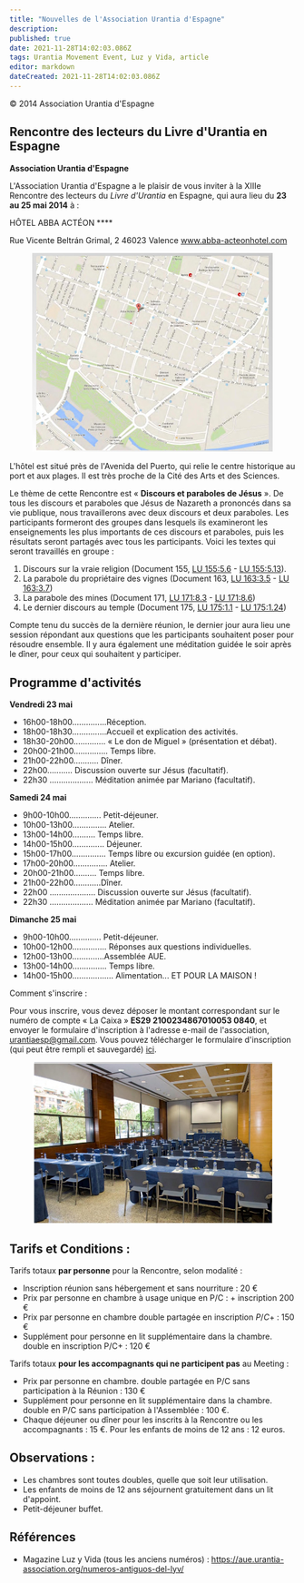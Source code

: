 ```yaml
---
title: "Nouvelles de l'Association Urantia d'Espagne"
description: 
published: true
date: 2021-11-28T14:02:03.086Z
tags: Urantia Movement Event, Luz y Vida, article
editor: markdown
dateCreated: 2021-11-28T14:02:03.086Z
---
```


<p class="v-card v-sheet theme--light gray lighten-3 px-2">© 2014 Association Urantia d'Espagne</p>


## Rencontre des lecteurs du Livre d'Urantia en Espagne

**Association Urantia d'Espagne**

L'Association Urantia d'Espagne a le plaisir de vous inviter à la XIIIe Rencontre des lecteurs du _Livre d'Urantia_ en Espagne, qui aura lieu du **23 au 25 mai 2014** à :

HÔTEL ABBA ACTÉON \*\*\*\*

Rue Vicente Beltrán Grimal, 2
46023 Valence
www.abba-acteonhotel.com

<figure id="Figure_1" class="image urantiapedia">
<img src="/image/article/Luz_y_Vida/LyV36/09.jpg">
</figure>

L'hôtel est situé près de l'Avenida del Puerto, qui relie le centre historique au port et aux plages. Il est très proche de la Cité des Arts et des Sciences.

Le thème de cette Rencontre est « **Discours et paraboles de Jésus** ». De tous les discours et paraboles que Jésus de Nazareth a prononcés dans sa vie publique, nous travaillerons avec deux discours et deux paraboles. Les participants formeront des groupes dans lesquels ils examineront les enseignements les plus importants de ces discours et paraboles, puis les résultats seront partagés avec tous les participants. Voici les textes qui seront travaillés en groupe :

1. Discours sur la vraie religion (Document 155, [LU 155:5.6](/fr/The_Urantia_Book/155#p5_6) - [LU 155:5.13](/fr/The_Urantia_Book/155#p5_13)).
2. La parabole du propriétaire des vignes (Document 163, [LU 163:3.5](/fr/The_Urantia_Book/163#p3_5) - [LU 163:3.7](/fr/The_Urantia_Book/163#p3_7))
3. La parabole des mines (Document 171, [LU 171:8.3](/fr/The_Urantia_Book/171#p8_3) - [LU 171:8.6](/fr/The_Urantia_Book/171#p8_6))
4. Le dernier discours au temple (Document 175, [LU 175:1.1](/fr/The_Urantia_Book/175#p1_1) - [LU 175:1.24](/fr/The_Urantia_Book/175#p1_24))

Compte tenu du succès de la dernière réunion, le dernier jour aura lieu une session répondant aux questions que les participants souhaitent poser pour résoudre ensemble. Il y aura également une méditation guidée le soir après le dîner, pour ceux qui souhaitent y participer.

## Programme d'activités

**Vendredi 23 mai**

- 16h00-18h00...............Réception.
- 18h00-18h30...............Accueil et explication des activités.
- 18h30-20h00.............. « Le don de Miguel » (présentation et débat).
- 20h00-21h00............... Temps libre.
- 21h00-22h00........... Dîner.
- 22h00........... Discussion ouverte sur Jésus (facultatif).
- 22h30 ................... Méditation animée par Mariano (facultatif).

**Samedi 24 mai**

- 9h00-10h00.............. Petit-déjeuner.
- 10h00-13h00............... Atelier.
- 13h00-14h00.......... Temps libre.
- 14h00-15h00.............. Déjeuner.
- 15h00-17h00............... Temps libre ou excursion guidée (en option).
- 17h00-20h00............... Atelier.
- 20h00-21h00.......... Temps libre.
- 21h00-22h00............Dîner.
- 22h00 .................... Discussion ouverte sur Jésus (facultatif).
- 22h30 ................... Méditation animée par Mariano (facultatif).

**Dimanche 25 mai**

- 9h00-10h00.............. Petit-déjeuner.
- 10h00-12h00............... Réponses aux questions individuelles.
- 12h00-13h00..............Assemblée AUE.
- 13h00-14h00............... Temps libre.
- 14h00-15h00.................. Alimentation... ET POUR LA MAISON !

Comment s'inscrire :

Pour vous inscrire, vous devez déposer le montant correspondant sur le numéro de compte « La Caixa » **ES29 2100234867010053 0840**, et envoyer le formulaire d'inscription à l'adresse e-mail de l'association, urantiaesp@gmail.com. Vous pouvez télécharger le formulaire d'inscription (qui peut être rempli et sauvegardé) [ici](http://www.urantia.es/sites/default/files/FORMULARIO-DE-INSCRIPCION-XIII-ENCUENTRO.pdf).

<figure id="Figure_1" class="image urantiapedia">
<img src="/image/article/Luz_y_Vida/LyV36/10.jpg">
</figure>

## Tarifs et Conditions :

Tarifs totaux **par personne** pour la Rencontre, selon modalité :
- Inscription réunion sans hébergement et sans nourriture : 20 €
- Prix par personne en chambre à usage unique en P/C : + inscription 200 €
- Prix par personne en chambre double partagée en inscription $P / C+$ : 150 €
- Supplément pour personne en lit supplémentaire dans la chambre. double en inscription P/C+ : 120 €

Tarifs totaux **pour les accompagnants qui ne participent pas** au Meeting :

- Prix par personne en chambre. double partagée en P/C sans participation à la Réunion : 130 €
- Supplément pour personne en lit supplémentaire dans la chambre. double en P/C sans participation à l'Assemblée : 100 €.
- Chaque déjeuner ou dîner pour les inscrits à la Rencontre ou les accompagnants : 15 €. Pour les enfants de moins de 12 ans : 12 euros.


## Observations :

- Les chambres sont toutes doubles, quelle que soit leur utilisation.
- Les enfants de moins de 12 ans séjournent gratuitement dans un lit d'appoint.
- Petit-déjeuner buffet.

## Références

- Magazine Luz y Vida (tous les anciens numéros) : https://aue.urantia-association.org/numeros-antiguos-del-lyv/

